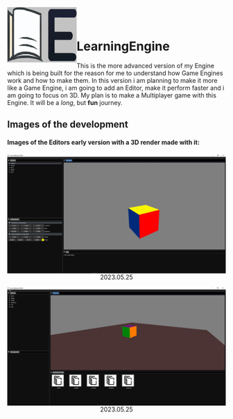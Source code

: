 <img align="left" src="Content/Branding/LOGO.jpg" width="160px"/>
<br/><br/>
<h1 align="left">LearningEngine</h1>

This is the more advanced version of my Engine which is being built for the reason for me to understand how Game Engines work and how to make them.
In this version i am planning to make it more like a Game Engine, i am going to add an Editor, make it perform faster and i am going to focus on 
3D. My plan is to make a Multiplayer game with this Engine. It will be a _long_, but **fun** journey.

## Images of the development
#### Images of the Editors early version with a 3D render made with it:
<img align="left" src="Content/Showcasing/editor_sr.JPG"/> 
<p align="center">2023.05.25</p>

<img align="left" src="Content/Showcasing/2023.05.25.JPG"/>  
<p align="center">2023.05.25</p>


